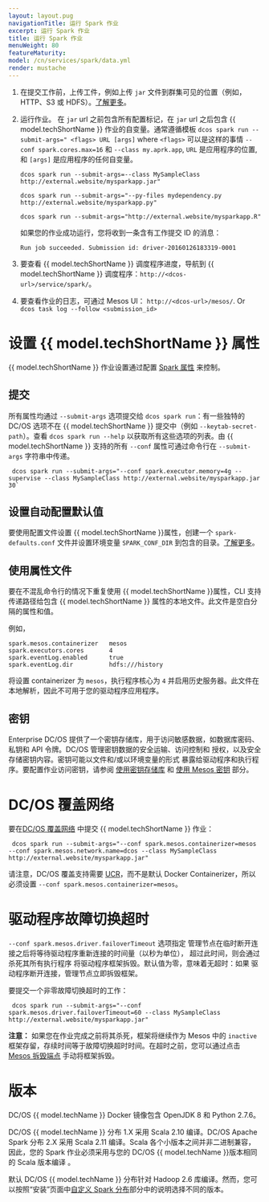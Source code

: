 ```yaml
---
layout: layout.pug
navigationTitle: 运行 Spark 作业
excerpt: 运行 Spark 作业
title: 运行 Spark 作业
menuWeight: 80
featureMaturity:
model: /cn/services/spark/data.yml
render: mustache
---
```

1. 在提交工作前，上传工件，例如上传 `jar` 文件到群集可见的位置（例如，HTTP、S3 或 HDFS）。[了解更多][13]。

1. 运行作业。
 在 `jar` url 之前包含所有配置标记，在 `jar` url 之后包含 {{ model.techShortName }} 作业的自变量。通常遵循模板 `dcos spark run --submit-args=" <flags> URL [args]` where `<flags>` 可以是这样的事情 `--conf spark.cores.max=16` 和 `--class my.aprk.app`, `URL` 是应用程序的位置, 和 `[args]` 是应用程序的任何自变量。
    ```    
    dcos spark run --submit-args=--class MySampleClass http://external.website/mysparkapp.jar" 

    dcos spark run --submit-args="--py-files mydependency.py http://external.website/mysparkapp.py" 

    dcos spark run --submit-args="http://external.website/mysparkapp.R" 
    ```
    如果您的作业成功运行，您将收到一条含有工作提交 ID 的消息：
    ```
    Run job succeeded. Submission id: driver-20160126183319-0001
    ```
1. 要查看 {{ model.techShortName }} 调度程序进度，导航到 {{ model.techShortName }} 调度程序：`http://<dcos-url>/service/spark/`。

1. 要查看作业的日志，可通过 Mesos UI： `http://<dcos-url>/mesos/`. Or `dcos task log --follow <submission_id>`

# 设置 {{ model.techShortName }} 属性

{{ model.techShortName }} 作业设置通过配置 [Spark 属性][14] 来控制。

## 提交

所有属性均通过 `--submit-args` 选项提交给 `dcos spark run`：有一些独特的 DC/OS 选项不在 {{ model.techShortName }} 提交中（例如 `--keytab-secret-path`）。查看 `dcos spark run --help` 以获取所有这些选项的列表。由 {{ model.techShortName }} 支持的所有 `--conf` 属性可通过命令行在 `--submit-args` 字符串中传递。
```
 dcos spark run --submit-args="--conf spark.executor.memory=4g --supervise --class MySampleClass http://external.website/mysparkapp.jar 30`
```

## 设置自动配置默认值

要使用配置文件设置 {{ model.techShortName }}属性，创建一个
`spark-defaults.conf` 文件并设置环境变量
`SPARK_CONF_DIR` 到包含的目录。[了解更多][15]。

## 使用属性文件

要在不混乱命令行的情况下重复使用 {{ model.techShortName }}属性，CLI 支持传递路径给包含 {{ model.techShortName }} 属性的本地文件。此文件是空白分隔的属性和值。

例如，

```text
spark.mesos.containerizer   mesos
spark.executors.cores       4
spark.eventLog.enabled      true
spark.eventLog.dir          hdfs:///history
```
将设置 containerizer 为 `mesos`，执行程序核心为 `4` 并启用历史服务器。此文件在本地解析，因此不可用于您的驱动程序应用程序。


## 密钥

Enterprise DC/OS 提供了一个密钥存储库，用于访问敏感数据，如数据库密码、
私钥和 API 令牌。DC/OS 管理密钥数据的安全运输、访问控制和
授权，以及安全存储密钥内容。密钥可能以文件和/或以环境变量的形式
暴露给驱动程序和执行程序。要配置作业访问密钥，请参阅
[使用密钥存储库](/cn/services/spark/2.3.1-2.2.1-2/security/#using-the-secret-store) 和
[使用 Mesos 密钥](/cn/services/spark/2.3.1-2.2.1-2/security/#using-mesos-secrets) 部分。

# DC/OS 覆盖网络

要在[DC/OS 覆盖网络][16] 中提交 {{ model.techShortName }} 作业：
```
 dcos spark run --submit-args="--conf spark.mesos.containerizer=mesos --conf spark.mesos.network.name=dcos --class MySampleClass http://external.website/mysparkapp.jar" 
```

请注意，DC/OS 覆盖支持需要 [UCR][17]，而不是默认 Docker Containerizer，所以必须设置 `--conf spark.mesos.containerizer=mesos`。

# 驱动程序故障切换超时

`--conf spark.mesos.driver.failoverTimeout` 选项指定 
管理节点在临时断开连接之后将等待驱动程序重新连接的时间量（以秒为单位），
超过此时间，则会通过杀死其所有执行程序 
将驱动程序框架拆毁。默认值为零，意味着无超时：如果 
驱动程序断开连接，管理节点立即拆毁框架。

要提交一个非零故障切换超时的工作：
```
 dcos spark run --submit-args="--conf spark.mesos.driver.failoverTimeout=60 --class MySampleClass http://external.website/mysparkapp.jar" 
```

<p class="message--note"><strong>注意：</strong> 如果您在作业完成之前将其杀死，框架将继续作为 Mesos 中的 <code>inactive</code> 框架存留，存续时间等于故障切换超时时间。在超时之前，您可以通过点击
<a href="http://mesos.apache.org/documentation/latest/endpoints/master/teardown/">Mesos 拆毁端点</a> 手动将框架拆毁。</p>

# 版本

DC/OS {{ model.techName }} Docker 镜像包含 OpenJDK 8 和 Python 2.7.6。

DC/OS {{ model.techName }} 分布 1.X 采用 Scala 2.10 编译。DC/OS Apache Spark 分布 2.X 采用 Scala 2.11 编译。Scala 各个小版本之间并非二进制兼容，因此，您的 Spark 作业必须采用与您的 DC/OS {{ model.techName }}版本相同的 Scala 版本编译 。

默认 DC/OS {{ model.techName }} 分布针对 Hadoop 2.6 库编译。然而，您可以按照“安装”页面中[自定义 Spark 分布](http://localhost:3000/services/spark/2.3.1-2.2.1-2/install/#customize-spark-distribution)部分中的说明选择不同的版本。


[13]: http://spark.apache.org/docs/latest/submitting-applications.html
[14]: http://spark.apache.org/docs/latest/configuration.html#spark-properties
[15]: http://spark.apache.org/docs/latest/configuration.html#overriding-configuration-directory
[16]: https://dcos.io/docs/overview/design/overlay/
[17]: https://dcos.io/docs/1.9/deploying-services/containerizers/ucr/
[18]: http://mesos.apache.org/documentation/latest/endpoints/master/teardown/

